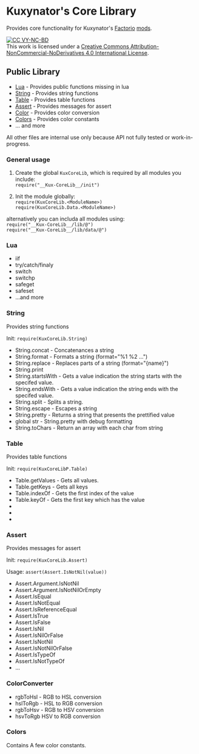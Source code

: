 # Kuxynator's Core Library

Provides core functionality for Kuxynator's [Factorio](https://factorio.com/) [mods](https://mods.factorio.com/user/Kuxanytor).

[![CC VY-NC-BD](https://i.creativecommons.org/l/by-nc-nd/4.0/88x31.png)](Zhttps://creativecommons.org/licenses/by-nc-nd/4.0/)  
This work is licensed under a [Creative Commons Attribution-NonCommercial-NoDerivatives 4.0 International License](https://creativecommons.org/licenses/by-nc-nd/4.0/).

## Public Library
- [Lua](#Lua) - Provides public functions missing in lua
- [String](#String) - Provides string functions
- [Table](#Table) - Provides table functions
- [Assert](#Assert) - Provides messages for assert
- [Color](#ColorConverter) - Provides color conversion
- [Colors](#Colors) - Provides color constants
- ... and more

All other files are internal use only because API not fully tested or work-in-progress. 

### General usage

1. Create the global `KuxCoreLib`, which is required by all modules you include:<br>
```require("__Kux-CoreLib__/init")```<br>

2. Init the module globally: <br>
```require(KuxCoreLib.<ModuleName>)```  
```require(KuxCoreLib.Data.<ModuleName>)```

alternatively you can includa all modules using:<br>
```require("__Kux-CoreLib__/lib/@")```  
```require("__Kux-CoreLib__/lib/data/@")```

### Lua

- iif
- try/catch/finaly
- switch
- switchp
- safeget
- safeset
- ...and more

### String

Provides string functions

Init: ```require(KuxCoreLib.String)```

- String.concat - Concatenances a string
- String.format - Formats a string (format="%1 %2 ...")
- String.replace - Replaces parts of a string (format="{name}")
- String.print
- String.startsWith - Gets a value indication the string starts with the specifed value.
- String.endsWith - Gets a value indication the string ends with the specifed value.
- String.split - Splits a string.
- String.escape - Escapes a string
- String.pretty - Returns a string that presents the prettified value
- global str - String.pretty with debug formatting
- String.toChars - Return an array with each char from string

### Table

Provides table functions

Init: ```require(KuxCoreLibP.Table)```

- Table.getValues - Gets all values.
- Table.getKeys - Gets all keys
- Table.indexOf - Gets the first index of the value
- Table.keyOf - Gets the first key which has the value
- 
- 
- 



### Assert

Provides messages for assert

Init: ```require(KuxCoreLib.Assert)```

Usage: ```assert(Assert.IsNotNil(value))```

- Assert.Argument.IsNotNil
- Assert.Argument.IsNotNilOrEmpty
- Assert.IsEqual
- Assert.IsNotEqual
- Assert.IsReferenceEqual
- Assert.IsTrue
- Assert.IsFalse
- Assert.IsNil
- Assert.IsNilOrFalse
- Assert.IsNotNil
- Assert.IsNotNilOrFalse
- Assert.IsTypeOf
- Assert.IsNotTypeOf
- ...

### ColorConverter
- rgbToHsl - RGB to HSL conversion
- hslToRgb - HSL to RGB conversion
- rgbToHsv - RGB to HSV conversion
- hsvToRgb  HSV to RGB conversion

### Colors

Contains A few color constants.

